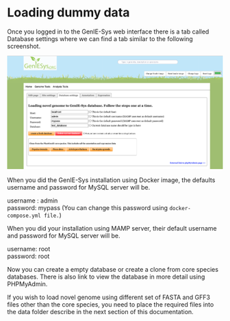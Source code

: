# Loading dummy data

Once you logged in to the GenIE-Sys web interface there is a tab called Database settings where we can find a tab similar to the following screenshot.

![Database settings tab ](../.gitbook/assets/screenshot-2020-10-26-at-14.12.26.png)

When you did the GenIE-Sys installation using Docker image, the defaults username and password for MySQL server will be. 

username : admin  
password: mypass \(You can change this password using `docker-compose.yml file.`\)

When you did your installation using MAMP server, their default username and password for MySQL server will be.

username: root  
password: root  
  
Now you can create a empty database or create a clone from core species databases. There is also link to view the database in more detail using PHPMyAdmin.

If you wish to load novel genome using different set of FASTA and  GFF3 files other than the core species, you need to place the required files into the data folder describe in the next section of this documentation.  


